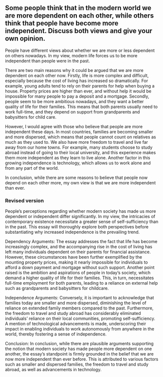 ## Some people think that in the modern world we are more dependent on each other, while others think that people have become more independent. Discuss both views and give your own opinion.

People have different views about whether we are more or less dependent on others nowadays. In my view, modern life forces us to be more independent than people were in the past.

There are two main reasons why it could be argued that we are more dependent on each other now. Firstly, life is more complex and difficult, especially because the cost of living has increased so dramatically. For example, young adults tend to rely on their parents for help when buying a house. Property prices are higher than ever, and without help it would be impossible for many people to pay a deposit and a mortgage. Secondly, people seem to be more ambitious nowadays, and they want a better quality of life for their families. This means that both parents usually need to work full-time, and they depend on support from grandparents and babysitters for child care.

However, I would agree with those who believe that people are more independent these days. In most countries, families are becoming smaller and more dispersed, which means that people cannot count on relatives as much as they used to. We also have more freedom to travel and live far away from our home towns. For example, many students choose to study abroad instead of going to their local university, and this experience makes them more independent as they learn to live alone. Another factor in this growing independence is technology, which allows us to work alone and from any part of the world.

In conclusion, while there are some reasons to believe that people now depend on each other more, my own view is that we are more independent than ever.
 

### Revised version
People’s perceptions regarding whether modern society has made us more dependent or independent differ significantly. In my view, the intricacies of contemporary existence necessitate a greater sense of self-sufficiency than in the past. This essay will thoroughly explore both perspectives before substantiating why increased independence is the prevailing trend.

Dependency Arguments:
The essay addresses the fact that life has become increasingly complex, and the accompanying rise in the cost of living has left many individuals dependent on their parents for financial assistance. However, these circumstances have been further exemplified by the mounting property prices, making it nearly impossible for individuals to afford a down payment and mortgage without such support. Another point raised is the ambition and aspirations of people in today’s society, which demand a higher quality of life for their families. This, in turn, necessitates full-time employment for both parents, leading to a reliance on external help such as grandparents and babysitters for childcare.

Independence Arguments:
Conversely, it is important to acknowledge that families today are smaller and more dispersed, diminishing the level of reliance on extended family members compared to the past. Furthermore, the freedom to travel and study abroad has considerably eliminated individuals’ reliance on their local communities, promoting self-sufficiency. A mention of technological advancements is made, underscoring their impact in enabling individuals to work autonomously from anywhere in the world, thereby fostering a sense of independence.

Conclusion:
In conclusion, while there are plausible arguments supporting the notion that modern society has made people more dependent on one another, the essay’s standpoint is firmly grounded in the belief that we are now more independent than ever before. This is attributed to various factors such as smaller and dispersed families, the freedom to travel and study abroad, as well as advancements in technology.